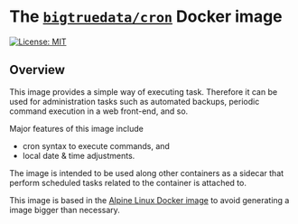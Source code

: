 # The [`bigtruedata/cron`](https://hub.docker.com/r/bigtruedata/cron/) Docker image

[![License: MIT](https://img.shields.io/badge/License-MIT-yellow.svg)](https://opensource.org/licenses/MIT)


## Overview

This image provides a simple way of executing task. Therefore it can be
used for administration tasks such as automated backups, periodic
command execution in a web front-end, and so.

Major features of this image include

- cron syntax to execute commands, and
- local date & time adjustments.

The image is intended to be used along other containers as a sidecar
that perform scheduled tasks related to the container is attached to.

This image is based in the
[Alpine Linux Docker image](https://hub.docker.com/r/library/alpine/)
to avoid generating a image bigger than necessary.
